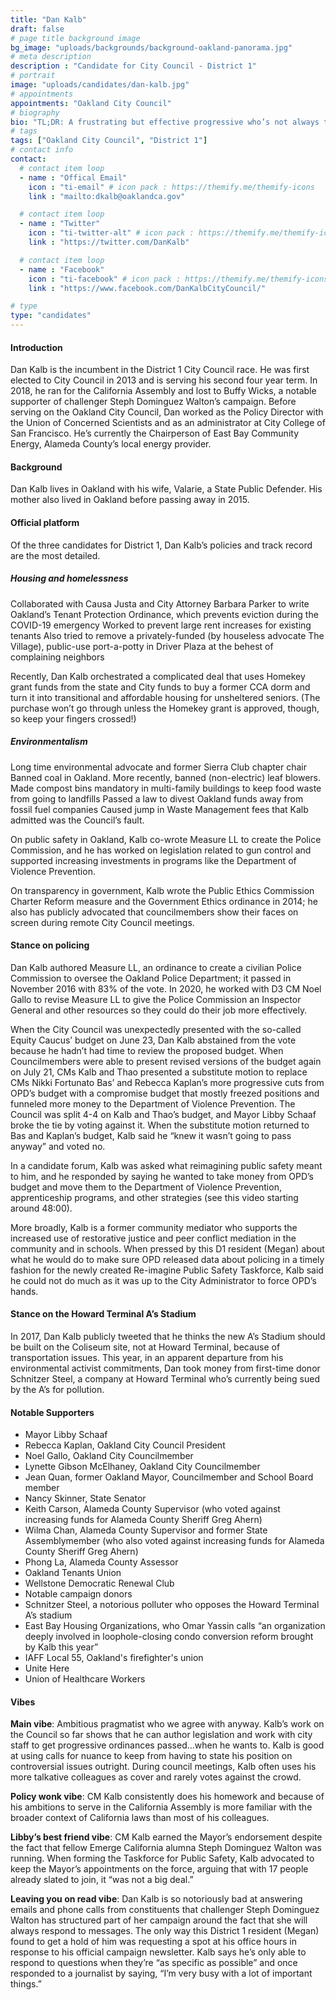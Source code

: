 ```yaml
---
title: "Dan Kalb"
draft: false
# page title background image
bg_image: "uploads/backgrounds/background-oakland-panorama.jpg"
# meta description
description : "Candidate for City Council - District 1"
# portrait
image: "uploads/candidates/dan-kalb.jpg"
# appointments
appointments: "Oakland City Council"
# biography
bio: "TL;DR: A frustrating but effective progressive who’s not always there when you call but always on time."
# tags
tags: ["Oakland City Council", "District 1"]
# contact info
contact:
  # contact item loop
  - name : "Offical Email"
    icon : "ti-email" # icon pack : https://themify.me/themify-icons
    link : "mailto:dkalb@oaklandca.gov"

  # contact item loop
  - name : "Twitter"
    icon : "ti-twitter-alt" # icon pack : https://themify.me/themify-icons
    link : "https://twitter.com/DanKalb"

  # contact item loop
  - name : "Facebook"
    icon : "ti-facebook" # icon pack : https://themify.me/themify-icons
    link : "https://www.facebook.com/DanKalbCityCouncil/"

# type
type: "candidates"
---
```


#### Introduction
Dan Kalb is the incumbent in the District 1 City Council race. He was first elected to City Council in 2013 and is serving his second four year term. In 2018, he ran for the California Assembly and lost to Buffy Wicks, a notable supporter of challenger Steph Dominguez Walton’s campaign. Before serving on the Oakland City Council, Dan worked as the Policy Director with the Union of Concerned Scientists and as an administrator at City College of San Francisco. He’s currently the Chairperson of East Bay Community Energy, Alameda County’s local energy provider.

#### Background
Dan Kalb lives in Oakland with his wife, Valarie, a State Public Defender. His mother also lived in Oakland before passing away in 2015.

#### Official platform
Of the three candidates for District 1, Dan Kalb’s policies and track record are the most detailed. 

##### Housing and homelessness
Collaborated with Causa Justa and City Attorney Barbara Parker to write Oakland’s Tenant Protection Ordinance, which prevents eviction during the COVID-19 emergency
Worked to prevent large rent increases for existing tenants
Also tried to remove a privately-funded (by houseless advocate The Village), public-use port-a-potty in Driver Plaza at the behest of complaining neighbors

Recently, Dan Kalb orchestrated a complicated deal that uses Homekey grant funds from the state and City funds to buy a former CCA dorm and turn it into transitional and affordable housing for unsheltered seniors. (The purchase won’t go through unless the Homekey grant is approved, though, so keep your fingers crossed!)

##### Environmentalism
Long time environmental advocate and former Sierra Club chapter chair
Banned coal in Oakland. More recently, banned (non-electric) leaf blowers.
Made compost bins mandatory in multi-family buildings to keep food waste from going to landfills
Passed a law to divest Oakland funds away from fossil fuel companies
Caused jump in Waste Management fees that Kalb admitted was the Council’s fault. 

On public safety in Oakland, Kalb co-wrote Measure LL to create the Police Commission, and he has worked on legislation related to gun control and supported increasing investments in programs like the Department of Violence Prevention. 

On transparency in government, Kalb wrote the Public Ethics Commission Charter Reform measure and the Government Ethics ordinance in 2014; he also has publicly advocated that councilmembers show their faces on screen during remote City Council meetings. 

#### Stance on policing
Dan Kalb authored Measure LL, an ordinance to create a civilian Police Commission to oversee the Oakland Police Department; it passed in November 2016 with 83% of the vote. In 2020, he worked with D3 CM Noel Gallo to revise Measure LL to give the Police Commission an Inspector General and other resources so they could do their job more effectively. 

When the City Council was unexpectedly presented with the so-called Equity Caucus’ budget on June 23, Dan Kalb abstained from the vote because he hadn’t had time to review the proposed budget. When Councilmembers were able to present revised versions of the budget again on July 21, CMs Kalb and Thao presented a substitute motion to replace CMs Nikki Fortunato Bas’ and Rebecca Kaplan’s more progressive cuts from OPD’s budget with a compromise budget that mostly freezed positions and funneled more money to the Department of Violence Prevention. The Council was split 4-4 on Kalb and Thao’s budget, and Mayor Libby Schaaf broke the tie by voting against it. When the substitute motion returned to Bas and Kaplan’s budget, Kalb said he “knew it wasn’t going to pass anyway” and voted no. 

In a candidate forum, Kalb was asked what reimagining public safety meant to him, and he responded by saying he wanted to take money from OPD’s budget and move them to the Department of Violence Prevention, apprenticeship programs, and other strategies (see this video starting around 48:00).

More broadly, Kalb is a former community mediator who supports the increased use of restorative justice and peer conflict mediation in the community and in schools. When pressed by this D1 resident (Megan) about what he would do to make sure OPD released data about policing in a timely fashion for the newly created Re-imagine Public Safety Taskforce, Kalb said he could not do much as it was up to the City Administrator to force OPD’s hands. 

#### Stance on the Howard Terminal A’s Stadium
In 2017, Dan Kalb publicly tweeted that he thinks the new A’s Stadium should be built on the Coliseum site, not at Howard Terminal, because of transportation issues. This year, in an apparent departure from his environmental activist commitments, Dan took money from first-time donor Schnitzer Steel, a company at Howard Terminal who’s currently being sued by the A’s for pollution. 

#### Notable Supporters
- Mayor Libby Schaaf
- Rebecca Kaplan, Oakland City Council President
- Noel Gallo, Oakland City Councilmember
- Lynette Gibson McElhaney, Oakland City Councilmember
- Jean Quan, former Oakland Mayor, Councilmember and School Board member
- Nancy Skinner, State Senator
- Keith Carson, Alameda County Supervisor (who voted against increasing funds for Alameda County Sheriff Greg Ahern)
- Wilma Chan, Alameda County Supervisor and former State Assemblymember (who also voted against increasing funds for Alameda County Sheriff Greg Ahern)
- Phong La, Alameda County Assessor
- Oakland Tenants Union
- Wellstone Democratic Renewal Club
- Notable campaign donors
- Schnitzer Steel, a notorious polluter who opposes the Howard Terminal A’s stadium 
- East Bay Housing Organizations, who Omar Yassin calls “an organization deeply involved in loophole-closing condo conversion reform brought by Kalb this year”
- IAFF Local 55, Oakland's firefighter's union
- Unite Here
- Union of Healthcare Workers 

#### Vibes
**Main vibe**: Ambitious pragmatist who we agree with anyway. Kalb’s work on the Council so far shows that he can author legislation and work with city staff to get progressive ordinances passed...when he wants to. Kalb is good at using calls for nuance to keep from having to state his position on controversial issues outright. During council meetings, Kalb often uses his more talkative colleagues as cover and rarely votes against the crowd. 

**Policy wonk vibe**: CM Kalb consistently does his homework and because of his ambitions to serve in the California Assembly is more familiar with the broader context of California laws than most of his colleagues.

**Libby’s best friend vibe**: CM Kalb earned the Mayor’s endorsement despite the fact that fellow Emerge California alumna Steph Dominguez Walton was running. When forming the Taskforce for Public Safety, Kalb advocated to keep the Mayor’s appointments on the force, arguing that with 17 people already slated to join, it “was not a big deal.”

**Leaving you on read vibe**: Dan Kalb is so notoriously bad at answering emails and phone calls from constituents that challenger Steph Dominguez Walton has structured part of her campaign around the fact that she will always respond to messages. The only way this District 1 resident (Megan) found to get a hold of him was requesting a spot at his office hours in response to his official campaign newsletter. Kalb says he’s only able to respond to questions when they’re “as specific as possible” and once responded to a journalist by saying, “I’m very busy with a lot of important things.”
